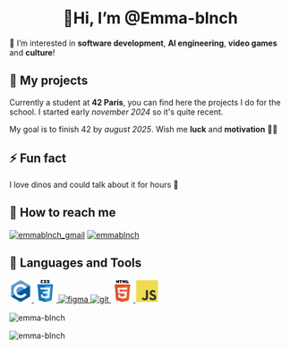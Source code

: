 <h1 align="center"> 👋<strong>Hi, I’m @Emma-blnch</strong> </h1>

👀 I’m interested in **software development**, **AI engineering**, **video games** and **culture**!

## 💾 **My projects**
Currently a student at **42 Paris**, you can find here the projects I do for the school.
I started early *november 2024* so it's quite recent.

My goal is to finish 42 by *august 2025*. Wish me **luck** and **motivation** 💪✨

## ⚡ **Fun fact**
I love dinos and could talk about it for hours 🦕

## 📨 How to reach me
<p align="left">
<a href="mailto:emma_blnch4@gmail.com" target="blank"><img align="center" src="https://upload.wikimedia.org/wikipedia/commons/thumb/7/7e/Gmail_icon_%282020%29.svg/2560px-Gmail_icon_%282020%29.svg.png" alt="emmablnch_gmail" height="25" width="35" /></a>
  <a href="https://linkedin.com/in/emmablnch"><img align="center" src="https://raw.githubusercontent.com/rahuldkjain/github-profile-readme-generator/master/src/images/icons/Social/linked-in-alt.svg" alt="emmablnch" height="30" width="40" /></a>
</p>

## 💬 Languages and Tools
<p align="left"> <a href="https://www.cprogramming.com/" target="_blank" rel="noreferrer"> <img src="https://raw.githubusercontent.com/devicons/devicon/master/icons/c/c-original.svg" alt="c" width="40" height="40"/> </a> <a href="https://www.w3schools.com/css/" target="_blank" rel="noreferrer"> <img src="https://raw.githubusercontent.com/devicons/devicon/master/icons/css3/css3-original-wordmark.svg" alt="css3" width="40" height="40"/> </a> <a href="https://www.figma.com/" target="_blank" rel="noreferrer"> <img src="https://www.vectorlogo.zone/logos/figma/figma-icon.svg" alt="figma" width="40" height="40"/> </a> <a href="https://git-scm.com/" target="_blank" rel="noreferrer"> <img src="https://www.vectorlogo.zone/logos/git-scm/git-scm-icon.svg" alt="git" width="40" height="40"/> </a> <a href="https://www.w3.org/html/" target="_blank" rel="noreferrer"> <img src="https://raw.githubusercontent.com/devicons/devicon/master/icons/html5/html5-original-wordmark.svg" alt="html5" width="40" height="40"/> </a> <a href="https://developer.mozilla.org/en-US/docs/Web/JavaScript" target="_blank" rel="noreferrer"> <img src="https://raw.githubusercontent.com/devicons/devicon/master/icons/javascript/javascript-original.svg" alt="javascript" width="40" height="40"/> </a> </p>

<p><img align="center" src="https://github-readme-stats.vercel.app/api/top-langs?username=emma-blnch&show_icons=true&locale=en&layout=compact" alt="emma-blnch" /></p>
<p><img align="center" src="https://github-readme-stats.vercel.app/api/top-langs?username=emma-blnch&show_icons=true&locale=en&layout=compact" alt="emma-blnch" /></p>

<!---
Emma-blnch/Emma-blnch is a ✨ special ✨ repository because its `README.md` (this file) appears on your GitHub profile.
You can click the Preview link to take a look at your changes.
--->
